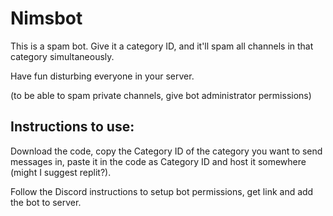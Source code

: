 # Nimsbot

This is a spam bot. Give it a category ID, and it'll spam all channels in that category simultaneously. 

Have fun disturbing everyone in your server. 

(to be able to spam private channels, give bot administrator permissions)

## Instructions to use: 

Download the code, copy the Category ID of the category you want to send messages in, paste it in the code as Category ID and host it somewhere (might I suggest replit?).

Follow the Discord instructions to setup bot permissions, get link and add the bot to server. 

